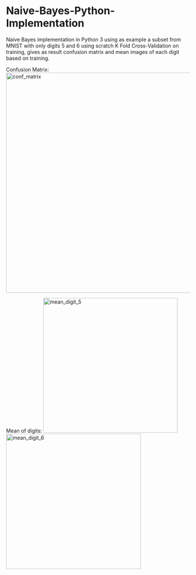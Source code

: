 # Naive-Bayes-Python-Implementation

Naive Bayes implementation in Python 3 using as example a subset from MNIST with only digits 5 and 6 
using scratch K Fold Cross-Validation on training, gives as result confusion matrix and mean images of
each digit based on training.

  Confusion Matrix:
  <img width="601" alt="conf_matrix" src="https://user-images.githubusercontent.com/80273045/139806098-81313cf4-d38e-4971-93d0-3e15d266cf1f.png">

  Mean of digits:
  <img width="368" alt="mean_digit_5" src="https://user-images.githubusercontent.com/80273045/139806151-0ebdd877-4f50-4164-9439-7ddcd9439811.png">
  <img width="369" alt="mean_digit_6" src="https://user-images.githubusercontent.com/80273045/139806156-b57bc659-2cca-4a39-bf9a-3085e614e53f.png">
